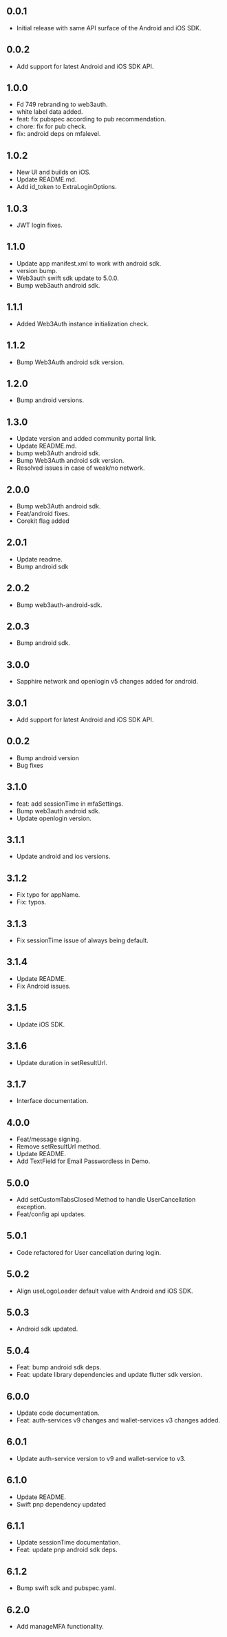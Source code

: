 ## 0.0.1

* Initial release with same API surface of the Android and iOS SDK.

## 0.0.2

* Add support for latest Android and iOS SDK API.

## 1.0.0

* Fd 749 rebranding to web3auth.
* white label data added. 
* feat: fix pubspec according to pub recommendation.
* chore: fix for pub check.
* fix: android deps on mfalevel.

## 1.0.2

* New UI and builds on iOS.
* Update README.md.
* Add id_token to ExtraLoginOptions.

## 1.0.3

* JWT login fixes.

## 1.1.0

* Update app manifest.xml to work with android sdk.
* version bump.
* Web3auth swift sdk update to 5.0.0.
* Bump web3auth android sdk.

## 1.1.1

* Added Web3Auth instance initialization check.

## 1.1.2

* Bump Web3Auth android sdk version.

## 1.2.0

* Bump android versions.

## 1.3.0

* Update version and added community portal link.
* Update README.md.
* bump web3Auth android sdk.
* Bump Web3Auth android sdk version.
* Resolved issues in case of weak/no network.

## 2.0.0

* Bump web3Auth android sdk.
* Feat/android fixes.
* Corekit flag added

## 2.0.1

* Update readme.
* Bump android sdk

## 2.0.2

* Bump web3auth-android-sdk.

## 2.0.3

* Bump android sdk.

## 3.0.0

* Sapphire network and openlogin v5 changes added for android.

## 3.0.1

* Add support for latest Android and iOS SDK API.


## 0.0.2

* Bump android version
* Bug fixes

## 3.1.0

* feat: add sessionTime in mfaSettings.
* Bump web3auth android sdk.
* Update openlogin version.


## 3.1.1

* Update android and ios versions.

## 3.1.2

* Fix typo for appName.
* Fix: typos.

## 3.1.3

* Fix sessionTime issue of always being default.

## 3.1.4

* Update README.
* Fix Android issues.

## 3.1.5

* Update iOS SDK.

## 3.1.6

* Update duration in setResultUrl.

## 3.1.7

* Interface documentation.

## 4.0.0

* Feat/message signing.
* Remove setResultUrl method.
* Update README.
* Add TextField for Email Passwordless in Demo.

## 5.0.0

* Add setCustomTabsClosed Method to handle UserCancellation exception.
* Feat/config api updates.

## 5.0.1

* Code refactored for User cancellation during login.

## 5.0.2

* Align useLogoLoader default value with Android and iOS SDK.

## 5.0.3

* Android sdk updated.

## 5.0.4

* Feat: bump android sdk deps.
* Feat: update library dependencies and update flutter sdk version.

## 6.0.0

* Update code documentation.
* Feat: auth-services v9 changes and wallet-services v3 changes added.

## 6.0.1

* Update auth-service version to v9 and wallet-service to v3.

## 6.1.0

* Update README.
* Swift pnp dependency updated

## 6.1.1

* Update sessionTime documentation.
* Feat: update pnp android sdk deps.

## 6.1.2

* Bump swift sdk and pubspec.yaml.

## 6.2.0

* Add manageMFA functionality.



